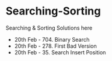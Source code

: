 # Searching-Sorting
Searching &amp; Sorting Solutions here

- 20th Feb - 704. Binary Search
- 20th Feb - 278. First Bad Version
- 20th Feb - 35. Search Insert Position
